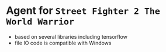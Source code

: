 # Agent for `Street Fighter 2 The World Warrior`
- based on several libraries including tensorflow
- file IO code is compatible with Windows
